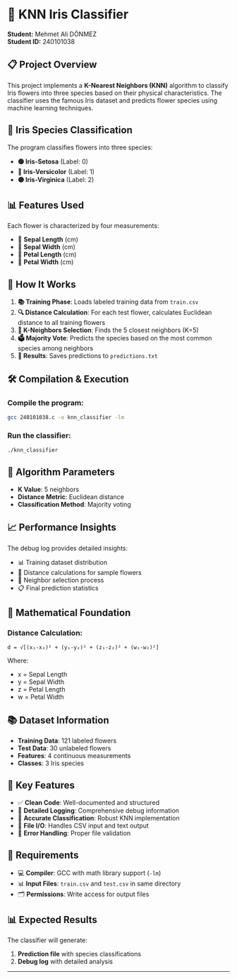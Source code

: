 # 🌸 KNN Iris Classifier

**Student:** Mehmet Ali DÖNMEZ  
**Student ID:** 240101038  

## 📋 Project Overview

This project implements a **K-Nearest Neighbors (KNN)** algorithm to classify Iris flowers into three species based on their physical characteristics. The classifier uses the famous Iris dataset and predicts flower species using machine learning techniques.

## 🌺 Iris Species Classification

The program classifies flowers into three species:
- **🟢 Iris-Setosa** (Label: 0)
- **🔵 Iris-Versicolor** (Label: 1) 
- **🟣 Iris-Virginica** (Label: 2)

## 📊 Features Used

Each flower is characterized by four measurements:
- 📏 **Sepal Length** (cm)
- 📐 **Sepal Width** (cm)
- 📏 **Petal Length** (cm)
- 📐 **Petal Width** (cm)

## 🚀 How It Works

1. **📚 Training Phase**: Loads labeled training data from `train.csv`
2. **🔍 Distance Calculation**: For each test flower, calculates Euclidean distance to all training flowers
3. **👥 K-Neighbors Selection**: Finds the 5 closest neighbors (K=5)
4. **🗳️ Majority Vote**: Predicts the species based on the most common species among neighbors
5. **💾 Results**: Saves predictions to `predictions.txt`

## 🛠️ Compilation & Execution

### Compile the program:
```bash
gcc 240101038.c -o knn_classifier -lm
```

### Run the classifier:
```bash
./knn_classifier
```

## 🔧 Algorithm Parameters

- **K Value**: 5 neighbors
- **Distance Metric**: Euclidean distance
- **Classification Method**: Majority voting

## 📈 Performance Insights

The debug log provides detailed insights:
- 📊 Training dataset distribution
- 🎯 Distance calculations for sample flowers
- 👥 Neighbor selection process
- 📋 Final prediction statistics

## 🧮 Mathematical Foundation

### Distance Calculation:
```
d = √[(x₁-x₂)² + (y₁-y₂)² + (z₁-z₂)² + (w₁-w₂)²]
```
Where:
- x = Sepal Length
- y = Sepal Width  
- z = Petal Length
- w = Petal Width

## 📚 Dataset Information

- **Training Data**: 121 labeled flowers
- **Test Data**: 30 unlabeled flowers
- **Features**: 4 continuous measurements
- **Classes**: 3 Iris species

## 🎨 Key Features

- ✅ **Clean Code**: Well-documented and structured
- 📝 **Detailed Logging**: Comprehensive debug information
- 🎯 **Accurate Classification**: Robust KNN implementation
- 💾 **File I/O**: Handles CSV input and text output
- 🔧 **Error Handling**: Proper file validation

## 🚨 Requirements

- 💻 **Compiler**: GCC with math library support (`-lm`)
- 📊 **Input Files**: `train.csv` and `test.csv` in same directory
- 🗂️ **Permissions**: Write access for output files

## 📊 Expected Results

The classifier will generate:
1. **Prediction file** with species classifications
2. **Debug log** with detailed analysis

---
